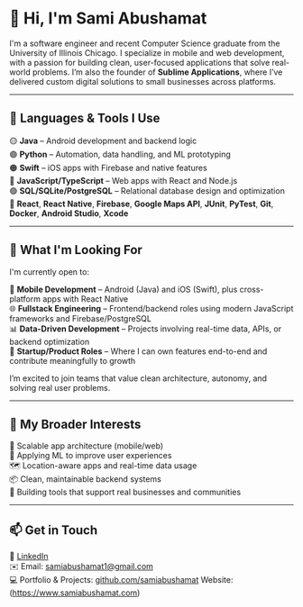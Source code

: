 # 👋 Hi, I'm Sami Abushamat

I'm a software engineer and recent Computer Science graduate from the University of Illinois Chicago. I specialize in mobile and web development, with a passion for building clean, user-focused applications that solve real-world problems. I’m also the founder of **Sublime Applications**, where I’ve delivered custom digital solutions to small businesses across platforms.

---

## 🧰 Languages & Tools I Use

🟡 **Java** – Android development and backend logic  
🟣 **Python** – Automation, data handling, and ML prototyping  
🟠 **Swift** – iOS apps with Firebase and native features  
🔵 **JavaScript/TypeScript** – Web apps with React and Node.js  
🟢 **SQL/SQLite/PostgreSQL** – Relational database design and optimization  
🧱 **React**, **React Native**, **Firebase**, **Google Maps API**, **JUnit**, **PyTest**, **Git**, **Docker**, **Android Studio**, **Xcode**

---

## 🎯 What I'm Looking For

I'm currently open to:

📱 **Mobile Development** – Android (Java) and iOS (Swift), plus cross-platform apps with React Native  
🌐 **Fullstack Engineering** – Frontend/backend roles using modern JavaScript frameworks and Firebase/PostgreSQL  
📊 **Data-Driven Development** – Projects involving real-time data, APIs, or backend optimization  
🚀 **Startup/Product Roles** – Where I can own features end-to-end and contribute meaningfully to growth

I’m excited to join teams that value clean architecture, autonomy, and solving real user problems.

---

## 🧠 My Broader Interests

📲 Scalable app architecture (mobile/web)  
🧠 Applying ML to improve user experiences  
🗺️ Location-aware apps and real-time data usage  
📦 Clean, maintainable backend systems  
👥 Building tools that support real businesses and communities

---

## 📫 Get in Touch

🔗 [LinkedIn](https://linkedin.com/in/sami-abushamat)  
✉️ Email: samiabushamat1@gmail.com  
💻 Portfolio & Projects: [github.com/samiabushamat](https://github.com/samiabushamat)
Website: (https://www.samiabushamat.com)
